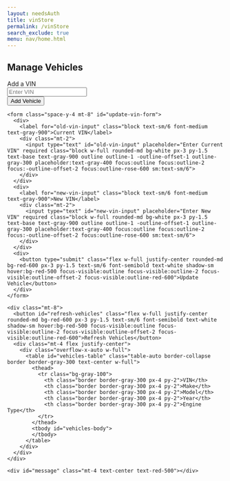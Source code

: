 ```yaml
---
layout: needsAuth
title: vinStore
permalink: /vinStore
search_exclude: true
menu: nav/home.html 
---
```


<div class="flex min-h-full flex-col justify-center px-6 py-12 lg:px-8">
  <div class="sm:mx-auto sm:w-full sm:max-w-sm">
    <h2 class="mt-10 text-center text-2xl/9 font-bold tracking-tight text-gray-900">Manage Vehicles</h2>
  </div>

  <div class="mt-10 sm:mx-auto sm:w-full sm:max-w-sm">
    <form class="space-y-4 mt-4" id="vehicle-form">
      <div>
        <label for="vin-input" class="block text-sm/6 font-medium text-gray-900">Add a VIN</label>
        <div class="mt-2">
          <input type="text" id="vin-input" placeholder="Enter VIN" required class="block w-full rounded-md bg-white px-3 py-1.5 text-base text-gray-900 outline outline-1 -outline-offset-1 outline-gray-300 placeholder:text-gray-400 focus:outline focus:outline-2 focus:-outline-offset-2 focus:outline-rose-600 sm:text-sm/6">
        </div>
      </div>
      <div>
        <button type="submit" class="flex w-full justify-center rounded-md bg-red-600 px-3 py-1.5 text-sm/6 font-semibold text-white shadow-sm hover:bg-red-500 focus-visible:outline focus-visible:outline-2 focus-visible:outline-offset-2 focus-visible:outline-red-600">Add Vehicle</button>
      </div>
    </form>

    <form class="space-y-4 mt-8" id="update-vin-form">
      <div>
        <label for="old-vin-input" class="block text-sm/6 font-medium text-gray-900">Current VIN</label>
        <div class="mt-2">
          <input type="text" id="old-vin-input" placeholder="Enter Current VIN" required class="block w-full rounded-md bg-white px-3 py-1.5 text-base text-gray-900 outline outline-1 -outline-offset-1 outline-gray-300 placeholder:text-gray-400 focus:outline focus:outline-2 focus:-outline-offset-2 focus:outline-rose-600 sm:text-sm/6">
        </div>
      </div>
      <div>
        <label for="new-vin-input" class="block text-sm/6 font-medium text-gray-900">New VIN</label>
        <div class="mt-2">
          <input type="text" id="new-vin-input" placeholder="Enter New VIN" required class="block w-full rounded-md bg-white px-3 py-1.5 text-base text-gray-900 outline outline-1 -outline-offset-1 outline-gray-300 placeholder:text-gray-400 focus:outline focus:outline-2 focus:-outline-offset-2 focus:outline-rose-600 sm:text-sm/6">
        </div>
      </div>
      <div>
        <button type="submit" class="flex w-full justify-center rounded-md bg-red-600 px-3 py-1.5 text-sm/6 font-semibold text-white shadow-sm hover:bg-red-500 focus-visible:outline focus-visible:outline-2 focus-visible:outline-offset-2 focus-visible:outline-red-600">Update Vehicle</button>
      </div>
    </form>

    <div class="mt-8">
      <button id="refresh-vehicles" class="flex w-full justify-center rounded-md bg-red-600 px-3 py-1.5 text-sm/6 font-semibold text-white shadow-sm hover:bg-red-500 focus-visible:outline focus-visible:outline-2 focus-visible:outline-offset-2 focus-visible:outline-red-600">Refresh Vehicles</button>
      <div class="mt-4 flex justify-center">
        <div class="overflow-x-auto w-full">
          <table id="vehicles-table" class="table-auto border-collapse border border-gray-300 text-center w-full">
            <thead>
              <tr class="bg-gray-100">
                <th class="border border-gray-300 px-4 py-2">VIN</th>
                <th class="border border-gray-300 px-4 py-2">Make</th>
                <th class="border border-gray-300 px-4 py-2">Model</th>
                <th class="border border-gray-300 px-4 py-2">Year</th>
                <th class="border border-gray-300 px-4 py-2">Engine Type</th>
              </tr>
            </thead>
            <tbody id="vehicles-body">
            </tbody>
          </table>
        </div>
      </div>
    </div>

    <div id="message" class="mt-4 text-center text-red-500"></div>
  </div>
</div>

<script type='module'>
  import { pythonURI, fetchOptions } from '{{site.baseurl}}/assets/js/api/config.js';

  async function refreshVehicles() {
    const messageElement = document.getElementById('message');
    const vehiclesBody = document.getElementById('vehicles-body');

    // Clear the table body
    vehiclesBody.innerHTML = '';

    try {
      const response = await fetch(`${pythonURI}/api/vinStore`, {
        method: "GET",
        cache: "default",
        mode: "cors",
        credentials: "include",
        headers: {
          'Content-Type': 'application/json',
          'X-Origin': 'client'
        },
      });

      const data = await response.json();

      if (response.ok) {
        data.forEach(vehicle => {
          const row = document.createElement('tr');
          row.innerHTML = `
            <td class="border border-gray-300 px-4 py-2">${vehicle.vin}</td>
            <td class="border border-gray-300 px-4 py-2">${vehicle.make}</td>
            <td class="border border-gray-300 px-4 py-2">${vehicle.model}</td>
            <td class="border border-gray-300 px-4 py-2">${vehicle.year}</td>
            <td class="border border-gray-300 px-4 py-2">${vehicle.engine_type}</td>
          `;
          vehiclesBody.appendChild(row);
        });
        messageElement.textContent = '';
      } else {
        messageElement.textContent = data.message || 'Failed to load vehicles';
      }
    } catch (error) {
      messageElement.textContent = 'Error connecting to the server: ' + error.message;
    }
  }

  document.getElementById('vehicle-form').addEventListener('submit', async function(event) {
    event.preventDefault();

    const vinInput = document.getElementById('vin-input');
    const vin = vinInput.value.trim();
    const messageElement = document.getElementById('message');
    
    messageElement.textContent = '';

    if (vin.length !== 17) {
      messageElement.textContent = 'VIN must be 17 characters long.';
      return;
    }

    try {
      const requestBody = JSON.stringify({ vin });

      const response = await fetch(`${pythonURI}/api/vinStore`, {
        method: "POST",
        cache: "default",
        mode: "cors",
        credentials: "include",
        body: requestBody,
        headers: {
          'Content-Type': 'application/json',
          'X-Origin': 'client'
        },
      });

      const data = await response.json();

      if (response.ok) {
        messageElement.textContent = `Vehicle added successfully: ${data.make} ${data.model} (${data.year})`;
        messageElement.classList.remove('text-red-500');
        messageElement.classList.add('text-green-500');
        vinInput.value = '';
        await refreshVehicles();
      } else {
        messageElement.textContent = data.message || 'Failed to add vehicle';
      }
    } catch (error) {
      messageElement.textContent = 'Error connecting to the server: ' + error.message;
    }
  });

  document.getElementById('update-vin-form').addEventListener('submit', async function(event) {
    event.preventDefault();

    const oldVinInput = document.getElementById('old-vin-input');
    const newVinInput = document.getElementById('new-vin-input');
    const oldVin = oldVinInput.value.trim();
    const newVin = newVinInput.value.trim();
    const messageElement = document.getElementById('message');

    messageElement.textContent = '';

    if (oldVin.length !== 17 || newVin.length !== 17) {
      messageElement.textContent = 'Both VINs must be 17 characters long.';
      return;
    }

    try {
      const requestBody = JSON.stringify({ old_vin: oldVin, new_vin: newVin });

      const response = await fetch(`${pythonURI}/api/vinStore`, {
        method: "PUT",
        cache: "default",
        mode: "cors",
        credentials: "include",
        body: requestBody,
        headers: {
          'Content-Type': 'application/json',
          'X-Origin': 'client'
        },
      });

      const data = await response.json();

      if (response.ok) {
        messageElement.textContent = `Vehicle VIN updated successfully: ${data.vehicle.make} ${data.vehicle.model} (${data.vehicle.year})`;
        messageElement.classList.remove('text-red-500');
        messageElement.classList.add('text-green-500');
        oldVinInput.value = '';
        newVinInput.value = '';
        await refreshVehicles();
      } else {
        messageElement.textContent = data.message || 'Failed to update vehicle';
      }
    } catch (error) {
      messageElement.textContent = 'Error connecting to the server: ' + error.message;
    }
  });

  document.getElementById('refresh-vehicles').addEventListener('click', refreshVehicles);

  // Load vehicles on page load
  refreshVehicles();
</script>
